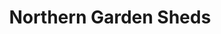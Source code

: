---
title: "Northern Garden Sheds"
url: /blaydon-on-tyne/northern-garden-sheds/
shop: garden furniture
---